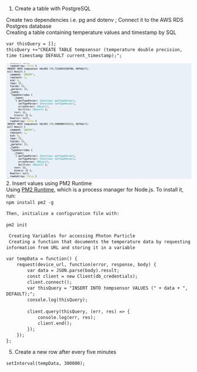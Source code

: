 
1. Create a table with PostgreSQL  

 Create two dependencies i.e. pg and dotenv ; Connect it to the AWS RDS Postgres database  
  Creating a table containing temperature values and timestamp by SQL
    

```
var thisQuery = [];
thisQuery +="CREATE TABLE tempsensor (temperature double precision, time timestamp DEFAULT current_timestamp);";

```
![enter image description here](https://github.com/caixingyang1228/Data-Structure-Assignement/blob/master/Week9/temp.png?raw=true)
2. Insert values using PM2 Runtime  
Using  [PM2 Runtime](https://pm2.keymetrics.io/docs/usage/pm2-doc-single-page/), which is a process manager for Node.js. To install it, run:  
`npm install pm2 -g`

	Then, initialize a configuration file with:  
`pm2 init`

     Creating Variables for accessing Photon Particle    
     Creating a function that documents the temperature data by requesting information from URL and storing it in a variable  
    

```
var tempData = function() {
    request(device_url, function(error, response, body) {
        var data = JSON.parse(body).result;
        const client = new Client(db_credentials);
        client.connect();
        var thisQuery = "INSERT INTO tempsensor VALUES (" + data + ", DEFAULT);";
        console.log(thisQuery);
        
        client.query(thisQuery, (err, res) => {
            console.log(err, res);
            client.end();
        });
    });
};

```

5.  Create a new row after every five minutes

```
setInterval(tempData, 300000);
```

```
